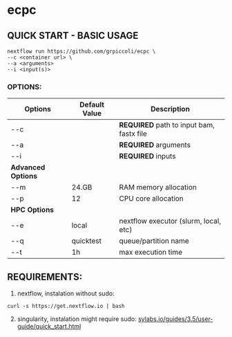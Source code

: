 # ecpc

## QUICK START - BASIC USAGE
```
nextflow run https://github.com/grpiccoli/ecpc \
--c <container url> \
--a <arguments>
--i <input(s)>
```

### OPTIONS:
| Options       | Default Value                      | Description
| ------------- | ---------------------------------- | ---------------------------------------
| --c         |                       | **REQUIRED** path to input bam, fastx file  
| --a           |  | **REQUIRED** arguments  
| --i           |  | **REQUIRED** inputs    
| **Advanced Options** |                         |
| --m           | 24.GB                   | RAM memory allocation  
| --p           | 12                      | CPU core allocation  
| **HPC Options** |                         |
| --e           | local                   | nextflow executor (slurm, local, etc)  
| --q           | quicktest                  | queue/partition name  
| --t           | 1h                      | max execution time  

## REQUIREMENTS:
1) nextflow, instalation without sudo:
```
curl -s https://get.nextflow.io | bash
```
2) singularity, instalation might require sudo:
[sylabs.io/guides/3.5/user-guide/quick_start.html](https://sylabs.io/guides/3.5/user-guide/quick_start.html)
